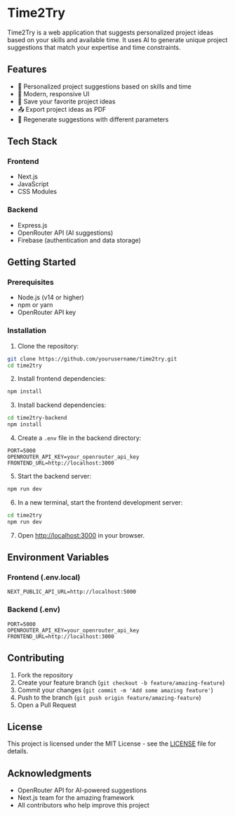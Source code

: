 # Time2Try

Time2Try is a web application that suggests personalized project ideas based on your skills and available time. It uses AI to generate unique project suggestions that match your expertise and time constraints.

## Features

- 🎯 Personalized project suggestions based on skills and time
- 🎨 Modern, responsive UI
- 💾 Save your favorite project ideas
- 📤 Export project ideas as PDF
- 🔄 Regenerate suggestions with different parameters

## Tech Stack

### Frontend
- Next.js
- JavaScript
- CSS Modules

### Backend
- Express.js
- OpenRouter API (AI suggestions)
- Firebase (authentication and data storage)

## Getting Started

### Prerequisites

- Node.js (v14 or higher)
- npm or yarn
- OpenRouter API key

### Installation

1. Clone the repository:
```bash
git clone https://github.com/yourusername/time2try.git
cd time2try
```

2. Install frontend dependencies:
```bash
npm install
```

3. Install backend dependencies:
```bash
cd time2try-backend
npm install
```

4. Create a `.env` file in the backend directory:
```env
PORT=5000
OPENROUTER_API_KEY=your_openrouter_api_key
FRONTEND_URL=http://localhost:3000
```

5. Start the backend server:
```bash
npm run dev
```

6. In a new terminal, start the frontend development server:
```bash
cd time2try
npm run dev
```

7. Open [http://localhost:3000](http://localhost:3000) in your browser.

## Environment Variables

### Frontend (.env.local)
```env
NEXT_PUBLIC_API_URL=http://localhost:5000
```

### Backend (.env)
```env
PORT=5000
OPENROUTER_API_KEY=your_openrouter_api_key
FRONTEND_URL=http://localhost:3000
```

## Contributing

1. Fork the repository
2. Create your feature branch (`git checkout -b feature/amazing-feature`)
3. Commit your changes (`git commit -m 'Add some amazing feature'`)
4. Push to the branch (`git push origin feature/amazing-feature`)
5. Open a Pull Request

## License

This project is licensed under the MIT License - see the [LICENSE](LICENSE) file for details.

## Acknowledgments

- OpenRouter API for AI-powered suggestions
- Next.js team for the amazing framework
- All contributors who help improve this project

